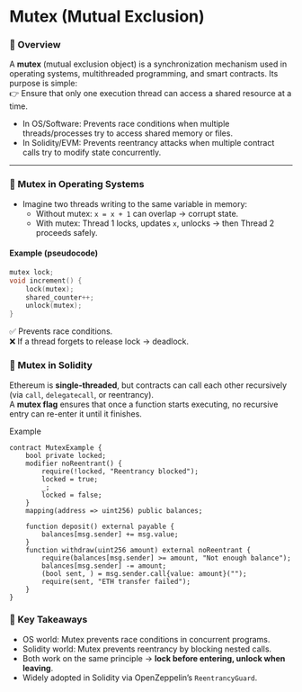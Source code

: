 # Mutex (Mutual Exclusion)
### 🔹 Overview
A **mutex** (mutual exclusion object) is a synchronization mechanism used in operating systems, multithreaded programming, and smart contracts. Its purpose is simple:  
👉 Ensure that only one execution thread can access a shared resource at a time.
- In OS/Software: Prevents race conditions when multiple threads/processes try to access shared memory or files.
- In Solidity/EVM: Prevents reentrancy attacks when multiple contract calls try to modify state concurrently.

---
### 🔹 Mutex in Operating Systems
- Imagine two threads writing to the same variable in memory:
  - Without mutex: `x = x + 1` can overlap → corrupt state.
  - With mutex: Thread 1 locks, updates `x`, unlocks → then Thread 2 proceeds safely.

#### Example (pseudocode)
```c
mutex lock;
void increment() {
    lock(mutex);
    shared_counter++;
    unlock(mutex);
}
```
✅ Prevents race conditions.  
❌ If a thread forgets to release lock → deadlock.

### 🔹 Mutex in Solidity
Ethereum is **single-threaded**, but contracts can call each other recursively (via `call`, `delegatecall`, or reentrancy).  
A **mutex flag** ensures that once a function starts executing, no recursive entry can re-enter it until it finishes.

Example
```solidity
contract MutexExample {
    bool private locked;
    modifier noReentrant() {
        require(!locked, "Reentrancy blocked");
        locked = true;
        _;
        locked = false;
    }
    mapping(address => uint256) public balances;

    function deposit() external payable {
        balances[msg.sender] += msg.value;
    }
    function withdraw(uint256 amount) external noReentrant {
        require(balances[msg.sender] >= amount, "Not enough balance");
        balances[msg.sender] -= amount;
        (bool sent, ) = msg.sender.call{value: amount}("");
        require(sent, "ETH transfer failed");
    }
}
```
### 🔑 Key Takeaways
- OS world: Mutex prevents race conditions in concurrent programs.
- Solidity world: Mutex prevents reentrancy by blocking nested calls.
- Both work on the same principle → **lock before entering, unlock when leaving**.
- Widely adopted in Solidity via OpenZeppelin’s `ReentrancyGuard`.
